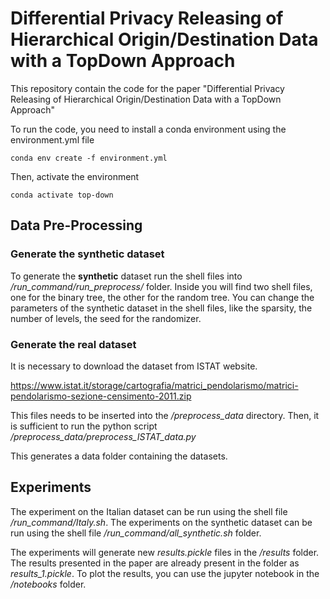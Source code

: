 # Differential Privacy Releasing of Hierarchical Origin/Destination Data with a TopDown Approach

This repository contain the code for the paper "Differential Privacy Releasing of Hierarchical Origin/Destination Data with a TopDown Approach" 

To run the code, you need to install a conda environment using the environment.yml file
    
    conda env create -f environment.yml

Then, activate the environment

    conda activate top-down

## Data Pre-Processing
### Generate the synthetic dataset
To generate the **synthetic** dataset run the shell files into */run_command/run_preprocess/* folder. Inside you will
find two shell files, one for the binary tree, the other for the random tree. You can change the parameters of the
synthetic dataset in the shell files, like the sparsity, the number of levels, the seed for the randomizer.

### Generate the real dataset
It is necessary to download the dataset from ISTAT website. 

https://www.istat.it/storage/cartografia/matrici_pendolarismo/matrici-pendolarismo-sezione-censimento-2011.zip

This files needs to be inserted into the */preprocess_data* directory. 
Then, it is sufficient to run the python script */preprocess_data/preprocess_ISTAT_data.py*

This generates a data folder containing the datasets.

## Experiments
The experiment on the Italian dataset can be run using the shell file */run_command/Italy.sh*. The
experiments on the synthetic dataset can be run using the shell file */run_command/all_synthetic.sh* folder.

The experiments will generate new *results.pickle* files in the */results* folder. The results presented in the paper
are already present in the folder as *results_1.pickle*. To plot the results, you can use the jupyter notebook in the
*/notebooks* folder.